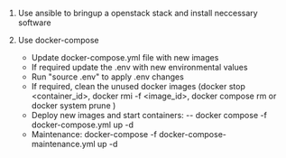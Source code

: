 1. Use ansible to bringup a openstack stack and install neccessary software

2. Use docker-compose
   * Update docker-compose.yml file with new images
   * If required update the .env with new environmental values
   * Run "source .env" to apply .env changes
   * If required, clean the unused docker images (docker stop <container_id>, docker rmi -f <image_id>, docker compose rm or docker system prune )
   * Deploy new images and start containers:
       -- docker compose -f docker-compose.yml up -d
   * Maintenance: docker-compose -f docker-compose-maintenance.yml up -d
